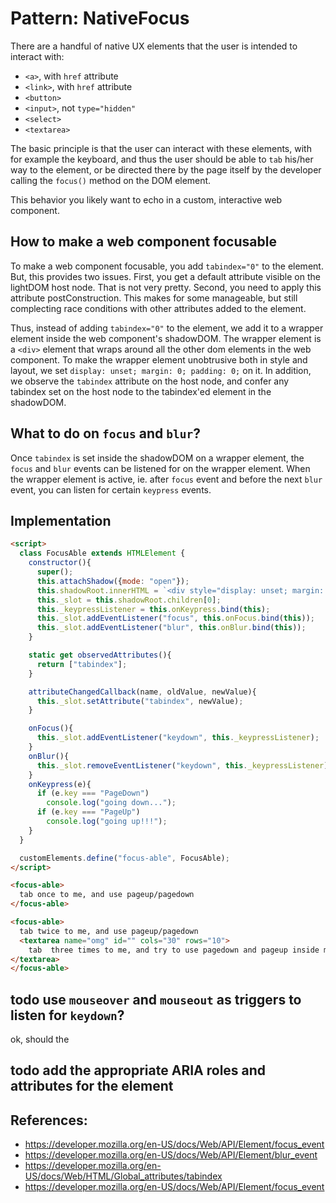 # Pattern: NativeFocus

There are a handful of native UX elements that the user is intended to interact with:

 * `<a>`, with `href` attribute
 * `<link>`, with `href` attribute
 * `<button>`
 * `<input>`, not `type="hidden"`
 * `<select>`
 * `<textarea>`

The basic principle is that the user can interact with these elements, with for example the keyboard, and thus the user should be able to `tab` his/her way to the element, or be directed there by the page itself by the developer calling the `focus()` method on the DOM element.

This behavior you likely want to echo in a custom, interactive web component.

## How to make a web component focusable

To make a web component focusable, you add `tabindex="0"` to the element. But, this provides two issues. First, you get a default attribute visible on the lightDOM host node. That is not very pretty. Second, you need to apply this attribute postConstruction. This makes for some manageable, but still complecting race conditions with other attributes added to the element.

Thus, instead of adding `tabindex="0"` to the element, we add it to a wrapper element inside the web component's shadowDOM. The wrapper element is a `<div>` element that wraps around all the other dom elements in the web component. To make the wrapper element unobtrusive both in style and layout, we set `display: unset; margin: 0; padding: 0;` on it. In addition, we observe the `tabindex` attribute on the host node, and confer any tabindex set on the host node to the tabindex'ed element in the shadowDOM.

## What to do on `focus` and `blur`?

Once `tabindex` is set inside the shadowDOM on a wrapper element, the `focus` and `blur` events can be listened for on the wrapper element. When the wrapper element is active, ie. after `focus` event and before the next `blur` event, you can listen for certain `keypress` events.

## Implementation

```html
<script>
  class FocusAble extends HTMLElement {
    constructor(){
      super();
      this.attachShadow({mode: "open"});
      this.shadowRoot.innerHTML = `<div style="display: unset; margin: 0; padding: 0;" tabindex="0"><slot></slot></div>`;
      this._slot = this.shadowRoot.children[0];
      this._keypressListener = this.onKeypress.bind(this);
      this._slot.addEventListener("focus", this.onFocus.bind(this));
      this._slot.addEventListener("blur", this.onBlur.bind(this));
    }

    static get observedAttributes(){
      return ["tabindex"];
    }

    attributeChangedCallback(name, oldValue, newValue){
      this._slot.setAttribute("tabindex", newValue);
    }

    onFocus(){
      this._slot.addEventListener("keydown", this._keypressListener);
    }
    onBlur(){
      this._slot.removeEventListener("keydown", this._keypressListener);
    }
    onKeypress(e){
      if (e.key === "PageDown")
        console.log("going down...");
      if (e.key === "PageUp")
        console.log("going up!!!");
    }
  }

  customElements.define("focus-able", FocusAble);
</script>

<focus-able>
  tab once to me, and use pageup/pagedown
</focus-able>

<focus-able>
  tab twice to me, and use pageup/pagedown
  <textarea name="omg" id="" cols="30" rows="10">
    tab  three times to me, and try to use pagedown and pageup inside me.
</textarea>
</focus-able>
```

## todo use `mouseover` and `mouseout` as triggers to listen for `keydown`?

ok, should the 
 
## todo add the appropriate ARIA roles and attributes for the element
 
## References:

 * https://developer.mozilla.org/en-US/docs/Web/API/Element/focus_event
 * https://developer.mozilla.org/en-US/docs/Web/API/Element/blur_event
 * https://developer.mozilla.org/en-US/docs/Web/HTML/Global_attributes/tabindex
 * https://developer.mozilla.org/en-US/docs/Web/API/Element/focus_event